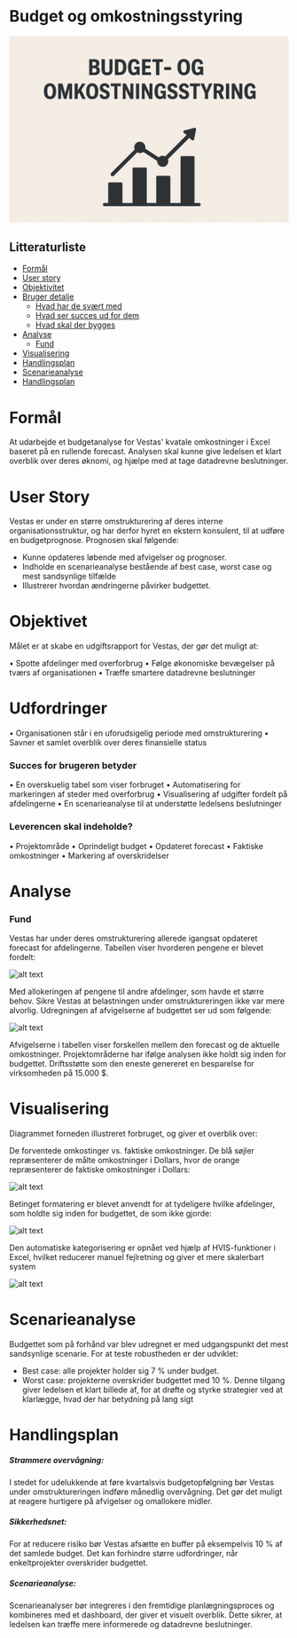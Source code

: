 #  Budget og omkostningsstyring


![alt text](Assets/images/budget.png)

## Litteraturliste

- [Formål](#Formål)
- [User story](#User-story)
- [Objektivitet](#Objektivitet)
- [Bruger detalje](#Bruger-detalje)
  - [Hvad har de svært med](#Hvad-har-de-svært-med) 
  - [Hvad ser succes ud for dem](#Hvad-ser-succes-ud-for-dem)
  - [Hvad skal der bygges](#Hvad-skal-der-bygges)
- [Analyse](#Analyse)
  - [Fund](#Fund)
- [Visualisering](#Visualisering)
- [Handlingsplan](#Handlingsplan)
- [Scenarieanalyse](#Scenarieanalyse)
- [Handlingsplan](#Handlingsplan)




# Formål 
At udarbejde et budgetanalyse for Vestas' kvatale omkostninger i Excel baseret på en rullende forecast. Analysen skal kunne give ledelsen et klart overblik over deres øknomi, og hjælpe med at tage datadrevne beslutninger. 

# User Story
Vestas er under en større omstrukturering af deres interne organisationsstruktur, og har derfor hyret en ekstern konsulent, til at udføre en budgetprognose. Prognosen skal følgende:

- Kunne opdateres løbende med afvigelser og prognoser.
- Indholde en scenarieanalyse bestående af best case, worst case og mest sandsynlige tilfælde
- Illustrerer hvordan ændringerne påvirker budgettet.

# Objektivet
Målet er at skabe en udgiftsrapport for Vestas, der gør det muligt at:

•	Spotte afdelinger med overforbrug
•	Følge økonomiske bevægelser på tværs af organisationen
•	Træffe smartere datadrevne beslutninger

# Udfordringer 
•	Organisationen står i en uforudsigelig periode med omstrukturering 
•	Savner et samlet overblik over deres finansielle status

### Succes for brugeren betyder

•	En overskuelig tabel som viser forbruget
•	Automatisering for markeringen af steder med overforbrug
•	Visualisering af udgifter fordelt på afdelingerne 
•	En scenarieanalyse til at understøtte ledelsens beslutninger

### Leverencen skal indeholde?
•	Projektområde
•	Oprindeligt budget
•	Opdateret forecast 
•	Faktiske omkostninger
•	Markering af overskridelser


# Analyse

### Fund
Vestas har under deres omstrukturering allerede igangsat opdateret forecast for afdelingerne. Tabellen viser hvorderen pengene er blevet fordelt:


![alt text](Assets/images/Vestas'-Budget.png)


Med allokeringen af pengene til andre afdelinger, som havde et større behov. Sikre Vestas at belastningen under omstruktureringen ikke var mere alvorlig. Udregningen af afvigelserne af budgettet ser ud som følgende:


![alt text](Assets/images/Afvigelse.png)



Afvigelserne i tabellen viser forskellen mellem den forecast og de aktuelle omkostninger. Projektområderne har ifølge analysen ikke holdt sig inden for budgettet. Driftsstøtte som den eneste genereret en besparelse for virksomheden på 15.000 $. 





# Visualisering
Diagrammet forneden illustreret forbruget, og giver et overblik over:

De forventede omkostinger vs. faktiske omkostninger. 
De blå søjler repræsenterer de målte omkostninger i Dollars, hvor de orange repræsenterer de faktiske omkostninger i Dollars:


![alt text](Assets/images/Tabel.png)

Betinget formatering er blevet anvendt for at tydeligere hvilke afdelinger, som holdte sig inden for budgettet, de som ikke gjorde:


![alt text](Assets/images/Vestas'-Budget.png)

Den automatiske kategorisering er opnået ved hjælp af HVIS-funktioner i Excel, hvilket reducerer manuel fejlretning og giver et mere skalerbart system


![alt text](Assets/images/HVIS-funktion.png)





# Scenarieanalyse 
Budgettet som på forhånd var blev udregnet er med udgangspunkt det mest sandsynlige scenarie. For at teste robustheden er der udviklet: 
- Best case: alle projekter holder sig 7 % under budget.
- Worst case: projekterne overskrider budgettet med 10 %.
Denne tilgang giver ledelsen et klart billede af, for at drøfte og styrke strategier ved at klarlægge, hvad der har betydning på lang sigt
 


# Handlingsplan

##### Strammere overvågning:

I stedet for udelukkende at føre kvartalsvis budgetopfølgning bør Vestas under omstruktureringen indføre månedlig overvågning. Det gør det muligt at reagere hurtigere på afvigelser og omallokere midler.
 
##### Sikkerhedsnet:

For at reducere risiko bør Vestas afsætte en buffer på eksempelvis 10 % af det samlede budget. Det kan forhindre større udfordringer, når enkeltprojekter overskrider budgettet.

##### Scenarieanalyse:

Scenarieanalyser bør integreres i den fremtidige planlægningsproces og kombineres med et dashboard, der giver et visuelt overblik. Dette sikrer, at ledelsen kan træffe mere informerede og datadrevne beslutninger.
